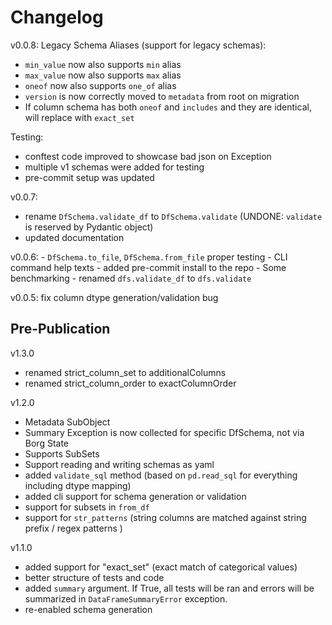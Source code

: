 # Changelog

v0.0.8:
Legacy Schema Aliases (support for legacy schemas):
- `min_value` now also supports `min` alias
- `max_value` now also supports `max` alias
- `oneof` now also supports `one_of` alias
- `version` is now correctly moved to `metadata` from root on migration
- If column schema has both `oneof` and `includes` and they are identical, will replace with `exact_set`

Testing:
- conftest code improved to showcase bad json on Exception
- multiple v1 schemas were added for testing
- pre-commit setup was updated


v0.0.7:
- rename `DfSchema.validate_df` to `DfSchema.validate` (UNDONE: `validate` is reserved by Pydantic object)
- updated documentation

v0.0.6:
    - `DfSchema.to_file`, `DfSchema.from_file` proper testing
    - CLI command help texts
    - added pre-commit install to the repo
    - Some benchmarking
    - renamed `dfs.validate_df` to `dfs.validate`
    
v0.0.5: fix column dtype generation/validation bug

## Pre-Publication
v1.3.0
- renamed strict_column_set to additionalColumns
- renamed strict_column_order to exactColumnOrder

v1.2.0
- Metadata SubObject
- Summary Exception is now collected for specific DfSchema, not via Borg State
- Supports SubSets
- Support reading and writing schemas as yaml
- added `validate_sql` method (based on `pd.read_sql` for everything including dtype mapping)
- added cli support for schema generation or validation
- support for subsets in `from_df`
- support for `str_patterns` (string columns are matched against string prefix / regex patterns )

v1.1.0
- added support for "exact_set" (exact match of categorical values)
- better structure of tests and code
- added `summary` argument. If True, all tests will be ran and errors will be summarized in `DataFrameSummaryError` exception.
- re-enabled schema generation
